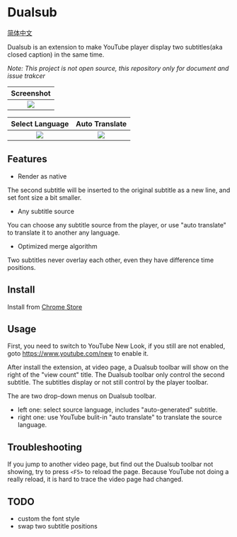 Dualsub
=======

[简体中文](./README.zh-CN.md)

Dualsub is an extension to make YouTube player display two subtitles(aka closed caption) in the same time.

*Note: This project is not open source, this repository only for document and issue trakcer*

| Screenshot |
| :--------: |
| <img src="https://raw.githubusercontent.com/muzuiget/dualsub-supports/master/images/main.png" /> |

| Select Language | Auto Translate |
| :-------------: | :------------: |
| <img src="https://raw.githubusercontent.com/muzuiget/dualsub-supports/master/images/language.png" /> | <img src="https://raw.githubusercontent.com/muzuiget/dualsub-supports/master/images/translate.png" /> |

Features
--------

* Render as native

The second subtitle will be inserted to the original subtitle as a new line, and set font size a bit smaller.

* Any subtitle source

You can choose any subtitle source from the player, or use "auto translate" to translate it to another any language.

* Optimized merge algorithm

Two subtitles never overlay each other, even they have difference time positions.

Install
-------

Install from [Chrome Store](https://chrome.google.com/webstore/detail/dualsub/gnlibmlfpencglodjpgnalbdebfhpmfp)

Usage
-----

First, you need to switch to YouTube New Look, if you still are not enabled, goto https://www.youtube.com/new to enable it.

After install the extension, at video page, a Dualsub toolbar will show on the right of the "view count" title. The Dualsub toolbar only control the second subtitle. The subtitles display or not still control by the player toolbar.

The are two drop-down menus on Dualsub toolbar.

* left one: select source language, includes "auto-generated" subtitle.
* right one: use YouTube bulit-in "auto translate" to translate the source language.

Troubleshooting
---------------

If you jump to another video page, but find out the Dualsub toolbar not showing, try to press `<F5>` to reload the page. Because YouTube not doing a really reload, it is hard to trace the video page had changed.

TODO
----

* custom the font style
* swap two subtitle positions
